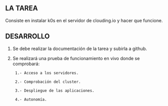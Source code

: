 ## LA TAREA 
Consiste en instalar k0s en el servidor de clouding.io y hacer que funcione.

## DESARROLLO
1. Se debe realizar la documentación de la tarea y subirla a github.
2. Se realizará una prueba de funcionamiento en vivo donde se comprobará:

        1.- Acceso a los servidores.
    
        2.- Comprobación del cluster.
    
        3.- Despliegue de las aplicaciones.
    
        4.- Autonomía.
